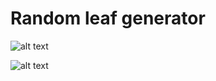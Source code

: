 # Random leaf generator
![alt text](https://i.imgur.com/ZpVu3xd.png "Example leaf output 1")

![alt text](https://i.imgur.com/AYTTok7.png "Example leaf output 2")